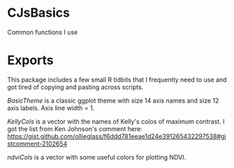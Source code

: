# CJsBasics
Common functions I use

# Exports
This package includes a few small R tidbits that I frequently need to use and got tired of copying and pasting across scripts.

*BasicTheme* is a classic ggplot theme with size 14 axis names and size 12 axis labels. Axis line width = 1.

*KellyCols* is a vector with the names of Kelly's colos of maximum contrast. I got the list from Ken Johnson's comment here: https://gist.github.com/ollieglass/f6ddd781eeae1d24e391265432297538#gistcomment-2102654 

*ndviCols* is a vector with some useful colors for plotting NDVI. 